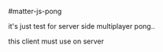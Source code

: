 #matter-js-pong

it's just test for server side multiplayer pong..


this client must use on server 
